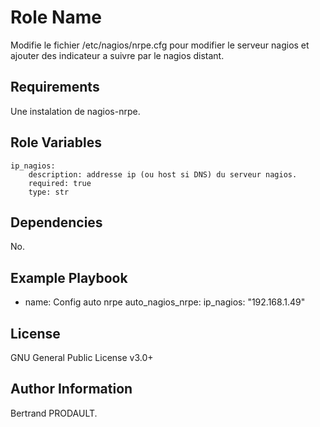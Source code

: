 Role Name
=========

Modifie le fichier /etc/nagios/nrpe.cfg pour modifier le serveur nagios et ajouter des indicateur a suivre par le nagios distant.

Requirements
------------

Une instalation de nagios-nrpe.

Role Variables
--------------

    ip_nagios:
        description: addresse ip (ou host si DNS) du serveur nagios.
        required: true
        type: str

Dependencies
------------

No.

Example Playbook
----------------

- name: Config auto nrpe
  auto_nagios_nrpe:
    ip_nagios: "192.168.1.49"


License
-------

GNU General Public License v3.0+

Author Information
------------------

Bertrand PRODAULT.
